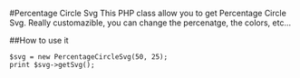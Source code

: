 #Percentage Circle Svg
This PHP class allow you to get Percentage Circle Svg. Really customazible, you can change the percenatge, the colors, etc...

##How to use it
```
$svg = new PercentageCircleSvg(50, 25);
print $svg->getSvg();
```

